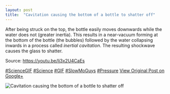```yaml
---
layout: post
title:  "Cavitation causing the bottom of a bottle to shatter off"
---
```


After being struck on the top, the bottle easily moves downwards while the water does not (greater inertia). This results in a near-vacuum forming at the bottom of the bottle (the bubbles) followed by the water collapsing inwards in a process called _inertial cavitation_. The resulting shockwave causes the glass to shatter.  
  
Source: <https://youtu.be/lj3x2U4CaEs>  
  
[#ScienceGIF](https://plus.google.com/s/%23ScienceGIF/posts) [#Science](https://plus.google.com/s/%23Science/posts) [#GIF](https://plus.google.com/s/%23GIF/posts) [#SlowMoGuys](https://plus.google.com/s/%23SlowMoGuys/posts) [#Pressure](https://plus.google.com/s/%23Pressure/posts)
[View Original Post on Google+](https://plus.google.com/+ColinSullender/posts/XcbAoYdKW3c)

![Cavitation causing the bottom of a bottle to shatter off](https://i.imgur.com/6gstsQa.gif)

